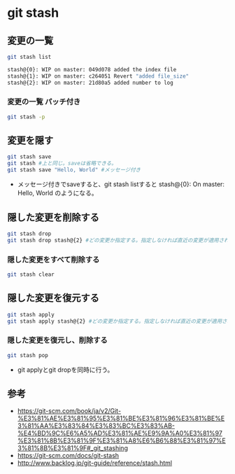 ﻿# git stash


## 変更の一覧

```bash
git stash list

stash@{0}: WIP on master: 049d078 added the index file
stash@{1}: WIP on master: c264051 Revert "added file_size"
stash@{2}: WIP on master: 21d80a5 added number to log
```

### 変更の一覧 パッチ付き

```bash
git stash -p
```

## 変更を隠す

```bash
git stash save
git stash #上と同じ。saveは省略できる。
git stash save "Hello, World" #メッセージ付き
```

- メッセージ付きでsaveすると、git stash listすると stash@{0}: On master: Hello, World のようになる。

## 隠した変更を削除する

```bash
git stash drop
git stash drop stash@{2} #どの変更か指定する。指定しなければ直近の変更が適用される。
```

### 隠した変更をすべて削除する

```bash
git stash clear
```

## 隠した変更を復元する

```bash
git stash apply
git stash apply stash@{2} #どの変更か指定する。指定しなければ直近の変更が適用される。
```

### 隠した変更を復元し、削除する

```bash
git stash pop
```

- git applyとgit dropを同時に行う。

## 参考

- https://git-scm.com/book/ja/v2/Git-%E3%81%AE%E3%81%95%E3%81%BE%E3%81%96%E3%81%BE%E3%81%AA%E3%83%84%E3%83%BC%E3%83%AB-%E4%BD%9C%E6%A5%AD%E3%81%AE%E9%9A%A0%E3%81%97%E3%81%8B%E3%81%9F%E3%81%A8%E6%B6%88%E3%81%97%E3%81%8B%E3%81%9F#_git_stashing
- https://git-scm.com/docs/git-stash
- http://www.backlog.jp/git-guide/reference/stash.html
